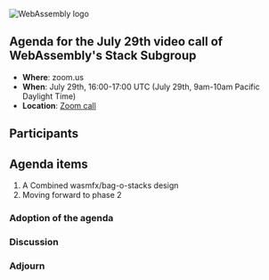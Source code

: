 ![WebAssembly logo](/images/WebAssembly.png)

## Agenda for the July 29th video call of WebAssembly's Stack Subgroup

- **Where**: zoom.us
- **When**:  July 29th, 16:00-17:00 UTC (July 29th, 9am-10am Pacific Daylight Time)
- **Location**: [Zoom call](https://zoom.us/j/91846860726?pwd=NVVNVmpvRVVFQkZTVzZ1dTFEcXgrdz09)

## Participants


## Agenda items

1. A Combined wasmfx/bag-o-stacks design
2. Moving forward to phase 2

### Adoption of the agenda

### Discussion

### Adjourn
